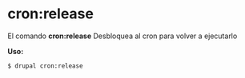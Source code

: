 # cron:release
El comando **cron:release** Desbloquea al cron para volver a ejecutarlo

**Uso:**
```
$ drupal cron:release 
```
